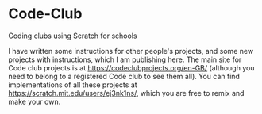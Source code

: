 # Code-Club
Coding clubs using Scratch for schools

I have written some instructions for other people's projects, and some new projects with instructions, which I am publishing here.  The main site for Code club projects is at https://codeclubprojects.org/en-GB/ (although you need to belong to a registered Code club to see them all).  You can find implementations of all these projects at https://scratch.mit.edu/users/ej3nk1ns/, which you are free to remix and make your own.
